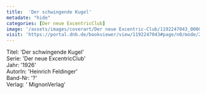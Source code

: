 ```yaml
---
title:  'Der schwingende Kugel'
metadate: "hide"
categories: [Der neue ExcentricClub]
image: '/assets/images/coverart/Der neue Excentric-Club/1192247043_00000010.jpg'
visit: 'https://portal.dnb.de/bookviewer/view/1192247043#page/n0/mode/2up'
---
```

Titel: 'Der schwingende Kugel' <br>
Serie: 'Der neue ExcentricClub' <br>
Jahr: '1926' <br>
AutorIn: 'Heinrich Feldinger' <br>
Band-Nr: '?' <br>
Verlag: ' MignonVerlag'